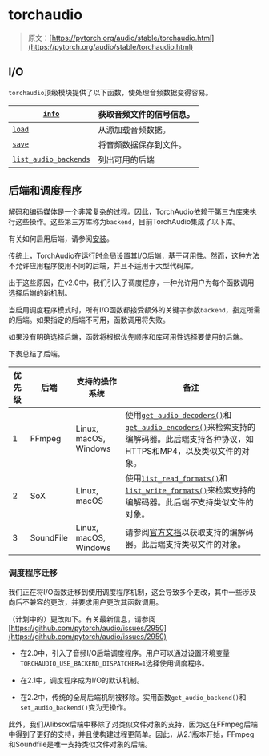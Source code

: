 # torchaudio

> 原文：[https://pytorch.org/audio/stable/torchaudio.html](https://pytorch.org/audio/stable/torchaudio.html)

## I/O[](#i-o "Permalink to this heading")

`torchaudio`顶级模块提供了以下函数，使处理音频数据变得容易。

| [`info`](generated/torchaudio.info.html#torchaudio.info "torchaudio.info") | 获取音频文件的信号信息。 |
| --- | --- |
| [`load`](generated/torchaudio.load.html#torchaudio.load "torchaudio.load") | 从源加载音频数据。 |
| [`save`](generated/torchaudio.save.html#torchaudio.save "torchaudio.save") | 将音频数据保存到文件。 |
| [`list_audio_backends`](generated/torchaudio.list_audio_backends.html#torchaudio.list_audio_backends "torchaudio.list_audio_backends") | 列出可用的后端 |

## 后端和调度程序[](#backend-and-dispatcher "Permalink to this heading")

解码和编码媒体是一个非常复杂的过程。因此，TorchAudio依赖于第三方库来执行这些操作。这些第三方库称为`backend`，目前TorchAudio集成了以下库。

有关如何启用后端，请参阅[安装](./installation.html)。

传统上，TorchAudio在运行时全局设置其I/O后端，基于可用性。然而，这种方法不允许应用程序使用不同的后端，并且不适用于大型代码库。

出于这些原因，在v2.0中，我们引入了调度程序，一种允许用户为每个函数调用选择后端的新机制。

当启用调度程序模式时，所有I/O函数都接受额外的关键字参数`backend`，指定所需的后端。如果指定的后端不可用，函数调用将失败。

如果没有明确选择后端，函数将根据优先顺序和库可用性选择要使用的后端。

下表总结了后端。

| 优先级 | 后端 | 支持的操作系统 | 备注 |
| --- | --- | --- | --- |
| 1 | FFmpeg | Linux, macOS, Windows | 使用[`get_audio_decoders()`](generated/torchaudio.utils.ffmpeg_utils.html#torchaudio.utils.ffmpeg_utils.get_audio_decoders "torchaudio.utils.ffmpeg_utils.get_audio_decoders")和[`get_audio_encoders()`](generated/torchaudio.utils.ffmpeg_utils.html#torchaudio.utils.ffmpeg_utils.get_audio_encoders "torchaudio.utils.ffmpeg_utils.get_audio_encoders")来检索支持的编解码器。此后端支持各种协议，如HTTPS和MP4，以及类似文件的对象。 |
| 2 | SoX | Linux, macOS | 使用[`list_read_formats()`](generated/torchaudio.utils.sox_utils.html#torchaudio.utils.sox_utils.list_read_formats "torchaudio.utils.sox_utils.list_read_formats")和[`list_write_formats()`](generated/torchaudio.utils.sox_utils.html#torchaudio.utils.sox_utils.list_write_formats "torchaudio.utils.sox_utils.list_write_formats")来检索支持的编解码器。此后端*不*支持类似文件的对象。 |
| 3 | SoundFile | Linux, macOS, Windows | 请参阅[官方文档](https://pysoundfile.readthedocs.io/)以获取支持的编解码器。此后端支持类似文件的对象。 |

### 调度程序迁移[](#dispatcher-migration "Permalink to this heading")

我们正在将I/O函数迁移到使用调度程序机制，这会导致多个更改，其中一些涉及向后不兼容的更改，并要求用户更改其函数调用。

（计划中的）更改如下。有关最新信息，请参阅[https://github.com/pytorch/audio/issues/2950](https://github.com/pytorch/audio/issues/2950)

+   在2.0中，引入了音频I/O后端调度程序。用户可以通过设置环境变量`TORCHAUDIO_USE_BACKEND_DISPATCHER=1`选择使用调度程序。

+   在2.1中，调度程序成为I/O的默认机制。

+   在2.2中，传统的全局后端机制被移除。实用函数`get_audio_backend()`和`set_audio_backend()`变为无操作。

此外，我们从libsox后端中移除了对类似文件对象的支持，因为这在FFmpeg后端中得到了更好的支持，并且使构建过程更简单。因此，从2.1版本开始，FFmpeg和Soundfile是唯一支持类似文件对象的后端。
